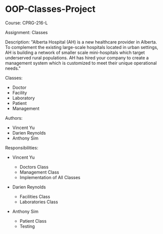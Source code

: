 # OOP-Classes-Project
Course: CPRG-216-L

Assignment: Classes

Description: 
"Alberta Hospital (AH) is a new healthcare provider in Alberta. To complement the existing large-scale hospitals located in urban settings, AH is building a network of smaller scale mini-hospitals which target underserved rural populations. AH has hired your company to create a management system which is customized to meet their unique operational needs."

Classes:
  - Doctor
  - Facility
  - Laboratory
  - Patient
  - Management

Authors:
  - Vincent Yu
  - Darien Reynolds
  - Anthony Sim

Responsibilities:
  - Vincent Yu 
    - Doctors Class
    - Management Class
    - Implementation of All Classes

  - Darien Reynolds
    - Facilities Class
    - Laboratories Class

  - Anthony Sim
    - Patient Class
    - Testing 

